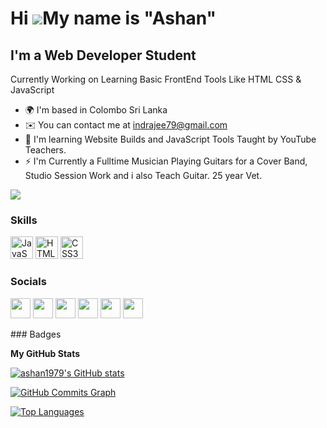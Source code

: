 Hi ![](https://user-images.githubusercontent.com/18350557/176309783-0785949b-9127-417c-8b55-ab5a4333674e.gif)My name is "Ashan"
======================================================================================================================================

I'm a Web Developer Student
---------------------------

Currently Working on Learning Basic FrontEnd Tools Like HTML CSS & JavaScript

* 🌍  I'm based in Colombo Sri Lanka
* ✉️  You can contact me at [indrajee79@gmail.com](mailto:indrajee79@gmail.com)
* 🧠  I'm learning Website Builds and JavaScript Tools Taught by YouTube Teachers.
* ⚡  I'm Currently a Fulltime Musician Playing Guitars for a Cover Band, Studio Session Work and i also Teach Guitar. 25 year Vet.

<a href="https://www.github.com/ashan1979" target="_blank" rel="noreferrer"><img
src="https://img.shields.io/github/followers/ashan1979?logo=github&style=for-the-badge&color=3382ed&labelColor=181824" /></a>
### Skills

<p align="left">
<a href="https://developer.mozilla.org/en-US/docs/Web/JavaScript" target="_blank" rel="noreferrer"><img src="https://raw.githubusercontent.com/danielcranney/readme-generator/main/public/icons/skills/javascript-colored.svg" width="36" height="36" alt="JavaScript" /></a>
<a href="https://developer.mozilla.org/en-US/docs/Glossary/HTML5" target="_blank" rel="noreferrer"><img src="https://raw.githubusercontent.com/danielcranney/readme-generator/main/public/icons/skills/html5-colored.svg" width="36" height="36" alt="HTML5" /></a>
<a href="https://www.w3.org/TR/CSS/#css" target="_blank" rel="noreferrer"><img src="https://raw.githubusercontent.com/danielcranney/readme-generator/main/public/icons/skills/css3-colored.svg" width="36" height="36" alt="CSS3" /></a>
</p>

### Socials

<p align="left"> <a href="https://www.facebook.com/ashan1979" target="_blank" rel="noreferrer"><img src="https://raw.githubusercontent.com/danielcranney/readme-generator/main/public/icons/socials/facebook.svg" width="32" height="32" /></a> <a href="https://www.github.com/ashan1979" target="_blank" rel="noreferrer"><img src="https://raw.githubusercontent.com/danielcranney/readme-generator/main/public/icons/socials/github.svg" width="32" height="32" /></a> <a href="http://www.instagram.com/ashan_de_silva79" target="_blank" rel="noreferrer"><img src="https://raw.githubusercontent.com/danielcranney/readme-generator/main/public/icons/socials/instagram.svg" width="32" height="32" /></a> <a href="https://www.linkedin.com/in/ashdes79" target="_blank" rel="noreferrer"><img src="https://raw.githubusercontent.com/danielcranney/readme-generator/main/public/icons/socials/linkedin.svg" width="32" height="32" /></a> <a href="https://www.twitter.com/ashdes79" target="_blank" rel="noreferrer"><img src="https://raw.githubusercontent.com/danielcranney/readme-generator/main/public/icons/socials/twitter.svg" width="32" height="32" /></a> <a href="https://www.youtube.com/c/UCa8ggpPdfScbMp7_M4fuI-g" target="_blank" rel="noreferrer"><img src="https://raw.githubusercontent.com/danielcranney/readme-generator/main/public/icons/socials/youtube.svg" width="32" height="32" /></a></p>
### Badges

<b>My GitHub Stats</b>

<a href="http://www.github.com/ashan1979"><img src="https://github-readme-stats.vercel.app/api?username=ashan1979&show_icons=true&hide=&count_private=true&title_color=ef4444&text_color=ffffff&icon_color=3382ed&bg_color=181824&hide_border=true&show_icons=true" alt="ashan1979's GitHub stats" /></a>



<a href="http://www.github.com/ashan1979"><img src="https://activity-graph.herokuapp.com/graph?username=ashan1979&bg_color=181824&color=ffffff&line=3382ed&point=ffffff&area_color=181824&area=true&hide_border=true&custom_title=GitHub%20Commits%20Graph" alt="GitHub Commits Graph" /></a>

<a href="https://github.com/ashan1979" align="left"><img src="https://github-readme-stats.vercel.app/api/top-langs/?username=ashan1979&langs_count=10&title_color=ef4444&text_color=ffffff&icon_color=3382ed&bg_color=181824&hide_border=true&locale=en&custom_title=Top%20%Languages" alt="Top Languages" /></a>
